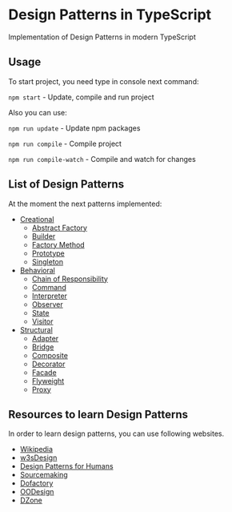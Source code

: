 # Design Patterns in TypeScript
Implementation of Design Patterns in modern TypeScript

## Usage
To start project, you need type in console next command: 

`npm start` - Update, compile and run project

Also you can use:

`npm run update` - Update npm packages

`npm run compile` - Compile project

`npm run compile-watch` - Compile and watch for changes

## List of Design Patterns

At the moment the next patterns implemented:

* [Creational](https://github.com/allordiron/Design-Patterns-in-TypeScript/tree/master/patterns/creational/)
    * [Abstract Factory](https://github.com/allordiron/Design-Patterns-in-TypeScript/tree/master/patterns/creational/abstract%20factory/index.ts)
    * [Builder](https://github.com/allordiron/Design-Patterns-in-TypeScript/tree/master/patterns/creational/builder/index.ts)
    * [Factory Method](https://github.com/allordiron/Design-Patterns-in-TypeScript/tree/master/patterns/creational/factory%20method/index.ts)
    * [Prototype](https://github.com/allordiron/Design-Patterns-in-TypeScript/tree/master/patterns/creational/prototype/index.ts)
    * [Singleton](https://github.com/allordiron/Design-Patterns-in-TypeScript/tree/master/patterns/creational/singleton/index.ts)
* [Behavioral](https://github.com/allordiron/Design-Patterns-in-TypeScript/tree/master/patterns/behavioral)
    * [Chain of Responsibility](https://github.com/allordiron/Design-Patterns-in-TypeScript/blob/master/patterns/behavioral/chain%20of%20responsibility/index.ts)
    * [Command](https://github.com/allordiron/Design-Patterns-in-TypeScript/blob/master/patterns/behavioral/command/index.ts)
    * [Interpreter](https://github.com/allordiron/Design-Patterns-in-TypeScript/blob/master/patterns/behavioral/interpreter/index.ts)
    * [Observer](https://github.com/allordiron/Design-Patterns-in-TypeScript/blob/master/patterns/behavioral/observer/index.ts)
    * [State](https://github.com/allordiron/Design-Patterns-in-TypeScript/blob/master/patterns/behavioral/state/index.ts)
    * [Visitor](https://github.com/allordiron/Design-Patterns-in-TypeScript/blob/master/patterns/behavioral/visitor/index.ts)
* [Structural](https://github.com/allordiron/Design-Patterns-in-TypeScript/blob/master/patterns/structural/)
    * [Adapter](https://github.com/allordiron/Design-Patterns-in-TypeScript/blob/master/patterns/structural/adapter/index.ts)
    * [Bridge](https://github.com/allordiron/Design-Patterns-in-TypeScript/blob/master/patterns/structural/bridge/index.ts)
    * [Composite](https://github.com/allordiron/Design-Patterns-in-TypeScript/blob/master/patterns/structural/composite/index.ts)
    * [Decorator](https://github.com/allordiron/Design-Patterns-in-TypeScript/blob/master/patterns/structural/decorator/index.ts)
    * [Facade](https://github.com/allordiron/Design-Patterns-in-TypeScript/blob/master/patterns/structural/facade/index.ts)
    * [Flyweight](https://github.com/allordiron/Design-Patterns-in-TypeScript/blob/master/patterns/structural/flyweight/index.ts)
    * [Proxy](https://github.com/allordiron/Design-Patterns-in-TypeScript/blob/master/patterns/structural/proxy/index.ts)
    
## Resources to learn Design Patterns

In order to learn design patterns, you can use following websites.
* [Wikipedia](https://en.wikipedia.org/wiki/Design_Patterns)
* [w3sDesign](http://w3sdesign.com/index0100.php)
* [Design Patterns for Humans](https://github.com/kamranahmedse/design-patterns-for-humans)
* [Sourcemaking](https://sourcemaking.com/design_patterns)
* [Dofactory](http://www.dofactory.com/net/design-patterns)
* [OODesign](http://www.oodesign.com/)
* [DZone](https://dzone.com/refcardz/design-patterns)
